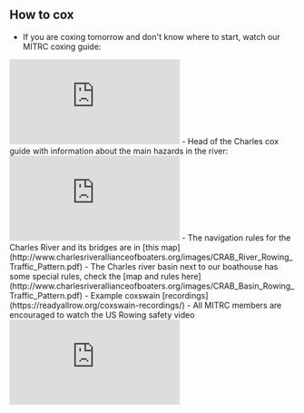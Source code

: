 ## How to cox
- If you are coxing tomorrow and don't know where to start, watch our MITRC coxing guide:
<iframe src="https://www.youtube-nocookie.com/embed/P3vykD5EO2M?rel=0&amp;showinfo=0" frameborder="0" allow="autoplay; encrypted-media" allowfullscreen></iframe>
- Head of the Charles cox guide with information about the main hazards in the river:
<iframe src="https://www.youtube-nocookie.com/embed/5yEnO2kU6Hw?rel=0&amp;showinfo=0" frameborder="0" allow="autoplay; encrypted-media" allowfullscreen></iframe>
- The navigation rules for the Charles River and its bridges are in [this map](http://www.charlesriverallianceofboaters.org/images/CRAB_River_Rowing_Traffic_Pattern.pdf)
- The Charles river basin next to our boathouse has some special rules, check the [map and rules here](http://www.charlesriverallianceofboaters.org/images/CRAB_Basin_Rowing_Traffic_Pattern.pdf)
- Example coxswain [recordings](https://readyallrow.org/coxswain-recordings/)
- All MITRC members are encouraged to watch the US Rowing safety video
<iframe src="https://www.youtube-nocookie.com/embed/DkRROIwVdYg?rel=0&amp;showinfo=0" frameborder="0" allow="autoplay; encrypted-media" allowfullscreen></iframe>
